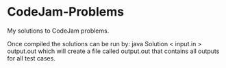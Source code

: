 # CodeJam-Problems
My solutions to CodeJam problems.

Once compiled the solutions can be run by: java Solution < input.in > output.out which will create a file called output.out that contains all outputs for all test cases.

